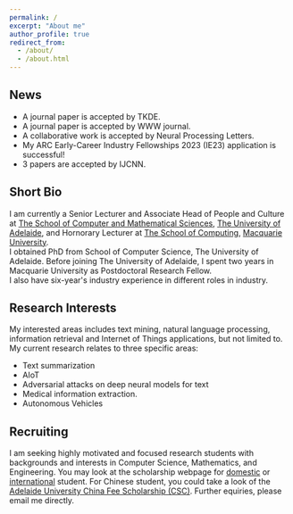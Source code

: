 ```yaml
---
permalink: /
excerpt: "About me"
author_profile: true
redirect_from: 
  - /about/
  - /about.html
---
```


## News
* A journal paper is accepted by TKDE. 
* A journal paper is accepted by WWW journal. 
* A collaborative work is accepted by Neural Processing Letters. 
* My ARC Early-Career Industry Fellowships 2023 (IE23) application is successful! 
* 3 papers are accepted by IJCNN.  			 	  
	<!--News history-->   
	 <!--
	&bull; A journal paper is accepted by TNSM. Congratulaitons Subhash! <br>
	&bull; A demo paper is accepted by WSDM23. <br> 
	  &bull; We are funded by CSIRO's Next Generation Graduates Program. PhD recruting will start soon! <br> 
         &bull; Congratulations to Haojie Zhuang, our DP supported PhD, has an EMNLP paper accepted. <br> 	  
          &bull; Congratulations to Taotao CAI, our DP supported postdoc, has a TKDE article accepted. <br> 
          &bull; A collaboration work has been accepted by TSC. <br>	
	  &bull; Our  survey paper about adversarial attack in NLP is selected as Five Outstanding Articles by EiC of TIST. <br>
	   &bull; Our survey paper on Multi-document Summarization is accepted by ACM Computing Surveys. <br-->

## Short Bio
I am currently a Senior Lecturer and Associate Head of People and Culture at [The School of Computer and Mathematical Sciences](https://set.adelaide.edu.au/mathematical-sciences), [The University of Adelaide](http://www.adelaide.edu.au), and Hornorary Lecturer at [The School of Computing](https://www.mq.edu.au/faculty-of-science-and-engineering/departments-and-schools/school-of-computing), [Macquarie University](http://www.mq.edu.au/).  
I obtained PhD from School of Computer Science, The University of Adelaide. Before joining The University of Adelaide, I spent two years in Macquarie University as Postdoctoral Research Fellow.    
I also have six-year's industry experience in different roles in industry. 
		

## Research Interests
 My interested areas includes text mining, natural language processing, information retrieval and Internet of Things applications, but not limited to.
My current research relates to three specific areas: 
- Text summarization
- AIoT
- Adversarial attacks on deep neural models for text
- Medical information extraction.
- Autonomous Vehicles
		

## Recruiting
I am seeking highly motivated and focused research students with backgrounds and interests in Computer Science, Mathematics, and Engineering. 
You may look at the scholarship webpage for [domestic](https://www.adelaide.edu.au/graduatecentre/scholarships/research/) or [international](https://www.adelaide.edu.au/graduatecentre/scholarships/research-international/) student. For Chinese student, you could take a look of the [Adelaide University China Fee Scholarship (CSC)](https://scholarships.adelaide.edu.au/Scholarships/postgraduate-research/all-faculties/adelaide-university-china-fee-scholarships-china).
Further equiries, please email me directly. 

